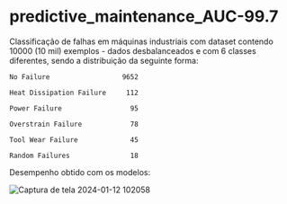 # predictive_maintenance_AUC-99.7
Classificação de falhas em máquinas industriais com dataset contendo 10000 (10 mil) exemplos - dados desbalanceados e com 6 classes diferentes, sendo a distribuição da seguinte forma:

    No Failure                  9652
    
    Heat Dissipation Failure     112
    
    Power Failure                 95
    
    Overstrain Failure            78
    
    Tool Wear Failure             45
    
    Random Failures               18

Desempenho obtido com os modelos:


![Captura de tela 2024-01-12 102058](https://github.com/pedroRochaJ/predctive_maintenance_AUC-99.8/assets/113612805/7bfe620b-dafc-4d84-bce5-4c4f0be6de96)
